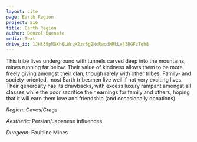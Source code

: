 ```yaml
---
layout: cite
page: Earth Region
project: S16
title: Earth Region
author: Denzel Buenafe
media: Text
drive_id: 1JHt39pMGXhQLWsqX2zr6g2NoRwodMRkLx43RGFzTqh8
---
```

This tribe lives underground with tunnels carved deep into the mountains, mines running far below. Their value of kindness allows them to be more freely giving amongst their clan, though rarely with other tribes. Family- and society-oriented, most Earth tribesmen live well if not very exciting lives. Their generosity has its drawbacks, with excess luxury rampant amongst all classes while the poor sacrifice their earnings for family and others, hoping that it will earn them love and friendship (and occasionally donations).

*Region:* Caves/Crags

*Aesthetic:* Persian/Japanese influences

*Dungeon:* Faultline Mines
